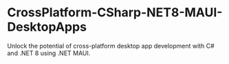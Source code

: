 # CrossPlatform-CSharp-NET8-MAUI-DesktopApps
 Unlock the potential of cross-platform desktop app development with C# and .NET 8 using .NET MAUI.
